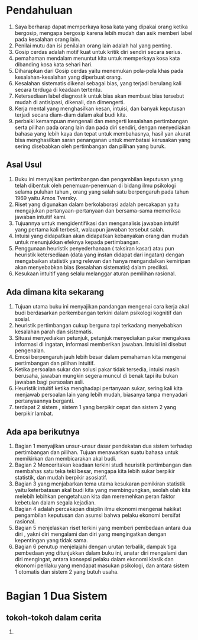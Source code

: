 
# Pendahuluan
1. Saya berharap dapat memperkaya kosa kata yang dipakai orang ketika bergosip, mengapa bergosip karena lebih mudah dan asik memberi label pada kesalahan orang lain. 
2. Penilai mutu dan isi penilaian orang lain adalah hal yang penting.
3. Gosip cerdas adalah motif kuat untuk kritik diri sendiri secara serius.
4. pemahaman mendalam menuntut kita untuk memperkaya kosa kata dibanding kosa kata sehari hari.
5. Diharapkan dari Gosip cerdas yaitu menemukan pola-pola khas pada kesalahan-kesalahan yang diperbuat orang.
6. Kesalahan sistematis dikenal sebagai bias, yang terjadi berulang kali secara terduga di keadaan tertentu.
7. Ketersediaan label diagnostik untuk bias akan membuat bias tersebut mudah di antisipasi, dikenali, dan dimengerti.
8. Kerja mental yang menghasilkan kesan, intuisi, dan banyak keputusan terjadi secara diam-diam dalam akal budi kita.
9. perbaiki kemampuan mengenali dan mengerti kesalahan pertimbangan serta pilihan pada orang lain dan pada diri sendiri, dengan menyediakan bahasa yang lebih kaya dan tepat untuk membahasnya, hasil yan akurat bisa menghasilkan saran penanganan untuk membatasi kerusakan yang sering disebabkan oleh pertimbangan dan pilihan yang buruk.
## Asal Usul
1. Buku ini menyajikan pertimbangan dan pengambilan keputusan yang telah dibentuk oleh penemuan-penemuan di bidang ilmu psikologi selama puluhan tahun , orang yang salah satu berpengaruh pada tahun 1969 yaitu Amos Tversky.
2. Riset yang digunakan dalam berkolaborasi adalah percakapan yaitu mengajukan pertanyaan-pertanyaan dan bersama-sama memeriksa jawaban intuitif kami.
3. Tujuannya untuk mengidentifikasi dan menganalisis jawaban intuitif yang pertama kali terbesit, walaupun jawaban tersebut salah.
4. Intuisi yang didapatkan akan didapatkan kebanyakan orang dan mudah untuk menunjukkan efeknya kepada pertimbangan.
5. Penggunaan heuristik penyederhanaan ( taksiran kasar) atau pun heuristik ketersediaan (data yang instan didapat dari ingatan) dengan mengabaikan statistik yang relevan dan hanya mengandalkan kemiripan akan menyebabkan bias (kesalahan sistematis) dalam prediksi.
6. Kesukaan intuitif yang selalu melanggar aturan pemilihan rasional.

## Ada dimana kita sekarang
1. Tujuan utama buku ini menyajikan pandangan mengenai cara kerja akal budi berdasarkan perkembangan terkini dalam psikologi kognitif dan sosial.
2. heuristik pertimbangan cukup berguna tapi terkadang menyebabkan kesalahan parah dan sistematis.
3. Situasi menyediakan petunjuk, petunjuk menyediakan pakar mengakses informasi di ingatan, informasi memberikan jawaban. Intuisi ini disebut pengenalan.
4. Emosi berpengaruh jauh lebih besar dalam pemahaman kita mengenai pertimbangan dan pilihan intuitif.
5. Ketika persoalan sukar dan solusi pakar tidak tersedia, intuisi masih berusaha, jawaban mungkin segera muncul di benak tapi itu bukan jawaban bagi persoalan asli.
6. Heuristik intuitif ketika menghadapi pertanyaan sukar, sering kali kita menjawab persoalan lain yang lebih mudah, biasanya tanpa menyadari pertanyaannya berganti.
7. terdapat 2 sistem , sistem 1 yang berpikir cepat dan sistem 2 yang berpikir lambat.

## Ada apa berikutnya
1. Bagian 1 menyajikan unsur-unsur dasar pendekatan dua sistem terhadap pertimbangan dan pilihan. Tujuan menawarkan suatu bahasa untuk memikirkan dan membicarakan akal budi.
2. Bagian 2 Menceritakan keadaan terkini studi heuristik pertimbangan dan membahas satu teka teki besar, mengapa kita lebih sukar berpikir statistik, dan mudah berpikir asosiatif.
3. Bagian 3 yang menjabarkan tema utama kesukaran pemikiran statistik yaitu keterbatasan akal budi kita yang membingungkan, seolah olah kita melebih lebihkan pengetahuan kita dan meremehkan peran faktor kebetulan dalam segala kejadian.
4. Bagian 4 adalah percakapan disiplin ilmu ekonomi mengenai hakikat pengambilan keputusan dan asumsi bahwa pelaku ekonomi bersifat rasional.
5. Bagian 5 menjelaskan riset terkini yang memberi pembedaan antara dua diri , yakni diri mengalami dan diri yang mengingatkan dengan kepentingan yang tidak sama.
6. Bagian 6 penutup menjelajahi dengan urutan terbalik, dampak tiga pembedaan yng ditunjukkan dalam buku ini, anatar diri mengalami dan diri mengingat, antara konsepsi pelaku dalam ekonomi klasik dan ekonomi perilaku yang mendapat masukan psikologi, dan antara sistem 1 otomatis dan sistem 2 yang butuh usaha.

# Bagian 1 Dua Sistem
## tokoh-tokoh dalam cerita
1. 
<!--stackedit_data:
eyJoaXN0b3J5IjpbLTIxMTQ4NTgwNTIsNjAzNzQyMTQsLTE3Nj
MyMzIwMDgsMTU3ODU0NTM3MiwxMDIzNDgwMTgzLC0xMTUyNzA2
MzUsMTIxNDY4Mzg0NCwtMTE5MTk0NDM4Miw1ODM4Njg2MzcsND
k2MTU3NzM3LDMzNzUxMzkxNF19
-->
